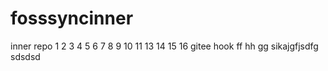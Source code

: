 # fosssyncinner
inner repo 1
2
3
4
5
6
7
8
9
10
11
13
14
15
16
gitee
hook
ff
hh
gg
sikajgfjsdfg
sdsdsd
